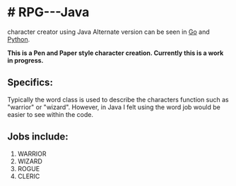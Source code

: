 <h1># RPG---Java</h1>
character creator using Java
Alternate version can be seen in <a href="https://github.com/howlcipher/rpg">Go</a> and <a href="https://github.com/howlcipher/RPG---Python">Python</a>.
  
  
<strong>This is a Pen and Paper style character creation.  Currently this is a work in progress.</strong>

<h2>Specifics:</h2>
Typically the word class is used to describe the characters function such as "warrior" or "wizard".  However, in Java I felt using the word job would be easier to see within the code.

<h2>Jobs include:</h2>
<ol>
<li>WARRIOR</li>
<li>WIZARD</li>
<li>ROGUE</li>
<li>CLERIC</li>
</ol>
